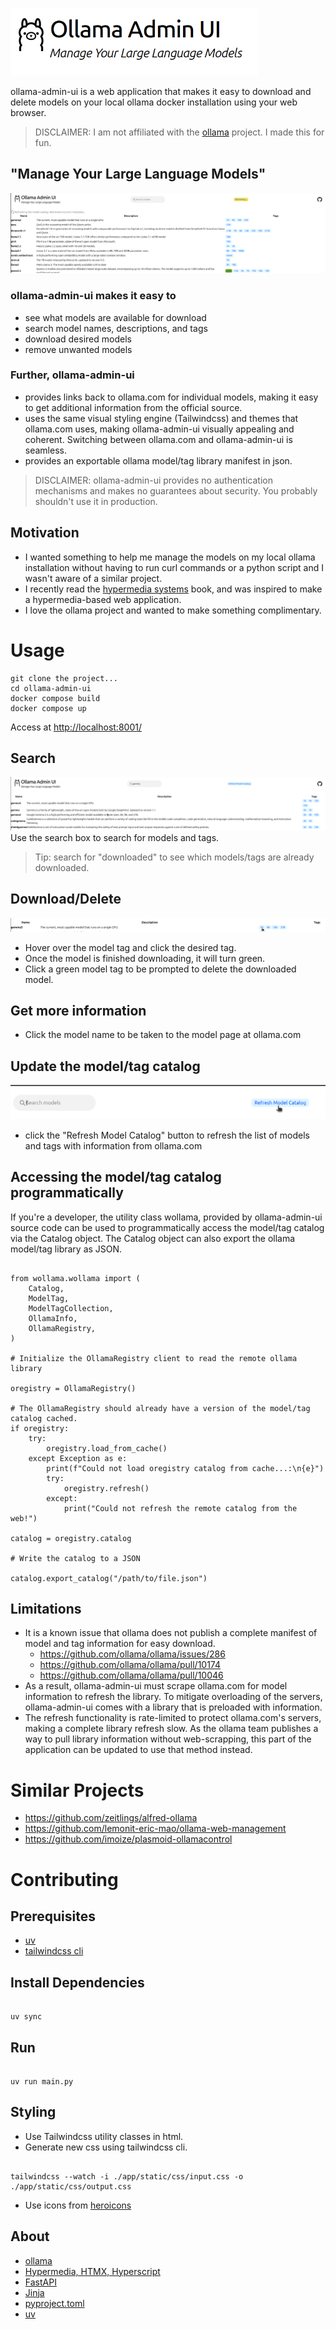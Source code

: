 ![Ollama Admin UI Logo](./pics/ollama-admin-ui.png)

ollama-admin-ui is a web application that makes it easy to download and delete models on your local ollama docker installation using your web browser.

> DISCLAIMER: I am not affiliated with the [ollama](https://ollama.com) project. I made this for fun.

## "Manage Your Large Language Models"

![Library Screenshot](./pics/library.png)

### ollama-admin-ui makes it easy to

- see what models are available for download
- search model names, descriptions, and tags
- download desired models
- remove unwanted models

### Further, ollama-admin-ui

- provides links back to ollama.com for individual models, making it easy to get additional information from the official source.
- uses the same visual styling engine (Tailwindcss) and themes that ollama.com uses, making ollama-admin-ui visually appealing and coherent. Switching between ollama.com and ollama-admin-ui is seamless.
- provides an exportable ollama model/tag library manifest in json.

> DISCLAIMER: ollama-admin-ui provides no authentication mechanisms and makes no guarantees about security. You probably shouldn't use it in production.

## Motivation

- I wanted something to help me manage the models on my local ollama installation without having to run curl commands or a python script and I wasn't aware of a similar project.
- I recently read the [hypermedia systems](https://hypermedia.systems/) book, and was inspired to make a hypermedia-based web application.
- I love the ollama project and wanted to make something complimentary.

# Usage

```
git clone the project...
cd ollama-admin-ui
docker compose build
docker compose up
```

Access at <http://localhost:8001/>

## Search

![Searching models](./pics/search-models.png)
Use the search box to search for models and tags.
>Tip: search for "downloaded" to see which models/tags are already downloaded.
>
## Download/Delete

![Downloading a model](./pics/download-model.png)

- Hover over the model tag and click the desired tag.
- Once the model is finished downloading, it will turn green.
- Click a green model tag to be prompted to delete the downloaded model.

## Get more information

- Click the model name to be taken to the model page at ollama.com

## Update the model/tag catalog

![Refresh the model catalog](./pics/refresh-model-catalog.png)

- click the "Refresh Model Catalog" button to refresh the list of models and tags with information from ollama.com

## Accessing the model/tag catalog programmatically

If you're a developer, the utility class wollama, provided by ollama-admin-ui source code can be used to programmatically access the model/tag catalog via the Catalog object. The Catalog object can also export the ollama model/tag library as JSON.

```

from wollama.wollama import (
    Catalog,
    ModelTag,
    ModelTagCollection,
    OllamaInfo,
    OllamaRegistry,
)

# Initialize the OllamaRegistry client to read the remote ollama library

oregistry = OllamaRegistry()

# The OllamaRegistry should already have a version of the model/tag catalog cached.
if oregistry:
    try:
        oregistry.load_from_cache()
    except Exception as e:
        print(f"Could not load oregistry catalog from cache...:\n{e}")
        try:
            oregistry.refresh()
        except:
            print("Could not refresh the remote catalog from the web!")

catalog = oregistry.catalog

# Write the catalog to a JSON

catalog.export_catalog("/path/to/file.json")

```

## Limitations

- It is a known issue that ollama does not publish a complete manifest of model and tag information for easy download.
  - <https://github.com/ollama/ollama/issues/286>
  - <https://github.com/ollama/ollama/pull/10174>
  - <https://github.com/ollama/ollama/pull/10046>
- As a result, ollama-admin-ui must scrape ollama.com for model information to refresh the library. To mitigate overloading of the servers, ollama-admin-ui comes with a library that is preloaded with information.
- The refresh functionality is rate-limited to protect ollama.com's servers, making a complete library refresh slow. As the ollama team publishes a way to pull library information without web-scrapping, this part of the application can be updated to use that method instead.

# Similar Projects

- <https://github.com/zeitlings/alfred-ollama>
- <https://github.com/lemonit-eric-mao/ollama-web-management>
- <https://github.com/imoize/plasmoid-ollamacontrol>

# Contributing

## Prerequisites

- [uv](https://docs.astral.sh/uv/)
- [tailwindcss cli](https://tailwindcss.com/docs/installation/tailwind-cli)

## Install Dependencies

```

uv sync

```

## Run

```

uv run main.py

```

## Styling

- Use Tailwindcss utility classes in html.
- Generate new css using tailwindcss cli.

```

tailwindcss --watch -i ./app/static/css/input.css -o ./app/static/css/output.css

```

- Use icons from [heroicons](https://heroicons.com/)

## About

- [ollama](https://github.com/ollama/ollama)
- [Hypermedia, HTMX, Hyperscript](https://hypermedia.systems/extending-html-as-hypermedia/>)
- [FastAPI](https://fastapi.tiangolo.com/)
- [Jinja](https://jinja.palletsprojects.com/en/stable/)
- [pyproject.toml](https://packaging.python.org/en/latest/guides/writing-pyproject-toml/)
- [uv](https://docs.astral.sh/uv/guides/integration/docker/)
